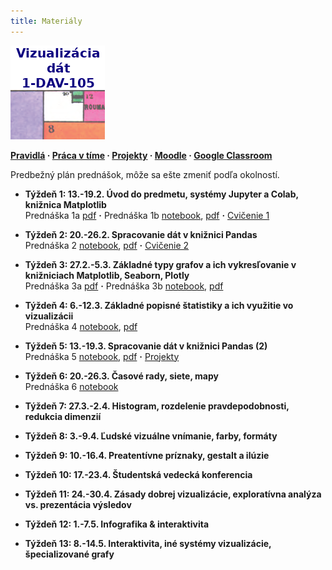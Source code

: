 ```yaml
---
title: Materiály
---
```


![logo](./img/Logo.png)

**[Pravidlá](./Rules.md) · [Práca v tíme](./Groups.md) · [Projekty](./Projects.md) · [Moodle](https://moodle.uniba.sk/course/view.php?id=3421) · [Google Classroom](https://classroom.google.com)**

Predbežný plán prednášok, môže sa ešte zmeniť podľa okolností.

* **Týždeň 1: 13.-19.2. Úvod do predmetu, systémy Jupyter a Colab, knižnica Matplotlib**<br>Prednáška 1a [pdf](./pdf/L01a_visualization_history.pdf) **·** Prednáška 1b [notebook](https://colab.research.google.com/github/bbrejova/viz//blob/master/notebooks/L01b_Jupyter_Colab_Matplotlib.ipynb), [pdf](./pdf/L01b_Jupyter_Colab_Matplotlib.pdf) **·** [Cvičenie 1](./Tutorial1.md)

* **Týždeň 2: 20.-26.2. Spracovanie dát v knižnici Pandas**<br>
Prednáška 2 [notebook](https://colab.research.google.com/github/bbrejova/viz//blob/master/notebooks/L02_Processing_Pandas.ipynb), [pdf](./pdf/L02_Processing_Pandas.pdf) **·** [Cvičenie 2](./Tutorial2.md)


* **Týždeň 3: 27.2.-5.3. Základné typy grafov a ich vykresľovanie v knižniciach Matplotlib, Seaborn, Plotly**<br>Prednáška 3a [pdf](./pdf/L03a_Plot_types.pdf)  **·**  Prednáška 3b [notebook](https://colab.research.google.com/github/bbrejova/viz/blob/master/notebooks/L03b_Plot_types.ipynb), [pdf](./pdf/L03b_Plot_types.pdf)


* **Týždeň 4: 6.-12.3. Základné popisné štatistiky a ich využitie vo vizualizácii**<br>Prednáška 4 [notebook](https://colab.research.google.com/github/bbrejova/viz/blob/master/notebooks/L04_Summary_statistics.ipynb), [pdf](./pdf/L04_Summary_statistics.pdf)

* **Týždeň 5: 13.-19.3. Spracovanie dát v knižnici Pandas (2)**<br>Prednáška 5 [notebook](https://colab.research.google.com/github/bbrejova/viz/blob/master/notebooks/L05_Pandas_2.ipynb), [pdf](./pdf/L05_Pandas_2.pdf) **·** [Projekty](./Projects.md)

* **Týždeň 6: 20.-26.3. Časové rady, siete, mapy**<br>Prednáška 6 [notebook](https://colab.research.google.com/drive/11S0ZyyFB_CFvsVMHoMjxkr5Iltx_p505?usp=share_link)
<!--
| Prednáška 6 [https://youtu.be/S764DrJQ5FA video] {{Dot}} [https://drive.google.com/file/d/15HEM-cXNdvLv7g6_SalRg3scYBn-ZnS8/view?usp=sharing pdf] 
-->

* **Týždeň 7: 27.3.-2.4. Histogram, rozdelenie pravdepodobnosti, redukcia dimenzií**
<!--
| Prednáška 7 [https://youtu.be/rR1MAli-3XI video] {{Dot}} [https://drive.google.com/file/d/1YAXJBg9yBTtENcfk0onTNbPCv7W42JSy/view?usp=sharing pdf]
-->

* **Týždeň 8: 3.-9.4. Ľudské vizuálne vnímanie, farby, formáty**
<!--
| Prednášk 8 [https://youtu.be/d3GD7_MFCN4 video] {{Dot}} [https://drive.google.com/file/d/1hNDzXtHr4gbMH8xnrXOXZRF2pLY0Gk2X/view?usp=sharing  pdf]
-->

* **Týždeň 9: 10.-16.4. Preatentívne príznaky, gestalt a ilúzie**
<!--
| Prednáška 9 [https://youtu.be/N1DzdUK39wU video] {{Dot}} [https://drive.google.com/file/d/1T5wClkDjxQAeJObHa03-8NWFYQdpokBA/view?usp=sharing notebook], [https://drive.google.com/file/d/1VsAxQ6sOjSX5etVsoBmfC1K7uVvKQMnD/view?usp=sharing pdf]
-->

* **Týždeň 10: 17.-23.4. Študentská vedecká konferencia**

* **Týždeň 11: 24.-30.4. Zásady dobrej vizualizácie, exploratívna analýza vs. prezentácia výsledov**
<!--
| Prednáška 10a [https://youtu.be/UV6TMjrr5x0 video] {{Dot}} [https://drive.google.com/file/d/1d7LtY4VJ5HEdHDmsQy073bognLn8HXrE/view?usp=sharing pdf] {{Dot}} Prednáška 10b [https://youtu.be/MY9VPR6zp1Q video] {{Dot}} [https://drive.google.com/file/d/1OvYhCBmDWLCoAtTJw2EsECZJho3_3uT4/view?usp=sharing notebook], [https://drive.google.com/file/d/1ABqT3F3u3usAJiIfdp4EoRuZXcPH42T_/view?usp=sharing pdf] 
-->

* **Týždeň 12: 1.-7.5. Infografika & interaktivita**
<!--
| Prednáška 11 [https://youtu.be/Zku7ySVZjKI video] {{Dot}} [https://drive.google.com/file/d/1XhWR1dVTlahEtUYlAffukp5c6O5yfCFX/view?usp=sharing pdf] 
-->

* **Týždeň 13: 8.-14.5. Interaktivita, iné systémy vizualizácie, špecializované grafy**
<!--
| Prednáška 12 [https://youtu.be/yW-qopCn5fw video] [https://colab.research.google.com/drive/1u6l_WNiC21tVUj2CM7VFoTkHWIhOvv4e?usp=sharing notebook] [https://drive.google.com/file/d/1PTJGCILUFeLrGGENm4dpuwWz7XxZWJgh/view?usp=sharing pdf] {{Dot}}  [[Skúška]]
-->
